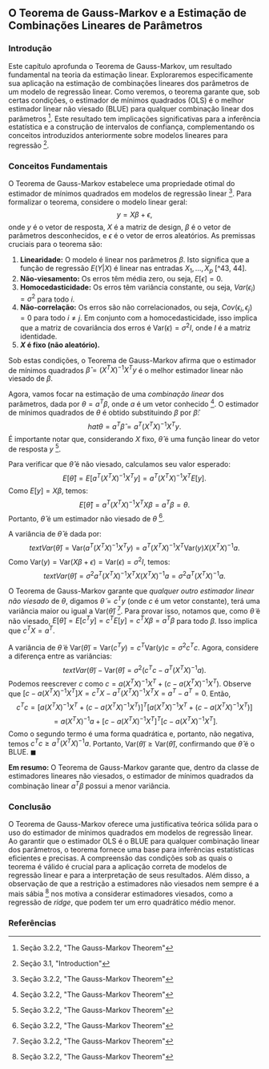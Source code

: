 ## O Teorema de Gauss-Markov e a Estimação de Combinações Lineares de Parâmetros

### Introdução
Este capítulo aprofunda o Teorema de Gauss-Markov, um resultado fundamental na teoria da estimação linear. Exploraremos especificamente sua aplicação na estimação de combinações lineares dos parâmetros de um modelo de regressão linear. Como veremos, o teorema garante que, sob certas condições, o estimador de mínimos quadrados (OLS) é o melhor estimador linear não viesado (BLUE) para qualquer combinação linear dos parâmetros [^51]. Este resultado tem implicações significativas para a inferência estatística e a construção de intervalos de confiança, complementando os conceitos introduzidos anteriormente sobre modelos lineares para regressão [^43].

### Conceitos Fundamentais

O Teorema de Gauss-Markov estabelece uma propriedade otimal do estimador de mínimos quadrados em modelos de regressão linear [^51]. Para formalizar o teorema, considere o modelo linear geral:
$$y = X\beta + \epsilon,$$
onde $y$ é o vetor de resposta, $X$ é a matriz de design, $\beta$ é o vetor de parâmetros desconhecidos, e $\epsilon$ é o vetor de erros aleatórios. As premissas cruciais para o teorema são:

1.  **Linearidade:** O modelo é linear nos parâmetros $\beta$. Isto significa que a função de regressão $E(Y|X)$ é linear nas entradas $X_1, \dots, X_p$ [^43, 44].
2.  **Não-viesamento:** Os erros têm média zero, ou seja, $E[\epsilon] = 0$.
3.  **Homocedasticidade:** Os erros têm variância constante, ou seja, $Var(\epsilon_i) = \sigma^2$ para todo $i$.
4.  **Não-correlação:** Os erros são não correlacionados, ou seja, $Cov(\epsilon_i, \epsilon_j) = 0$ para todo $i \neq j$. Em conjunto com a homocedasticidade, isso implica que a matriz de covariância dos erros é $\text{Var}(\epsilon) = \sigma^2 I$, onde $I$ é a matriz identidade.
5.  **$X$ é fixo (não aleatório).**

Sob estas condições, o Teorema de Gauss-Markov afirma que o estimador de mínimos quadrados $\hat{\beta} = (X^TX)^{-1}X^T y$ é o melhor estimador linear não viesado de $\beta$.

Agora, vamos focar na estimação de uma *combinação linear* dos parâmetros, dada por $\theta = a^T \beta$, onde $a$ é um vetor conhecido [^51]. O estimador de mínimos quadrados de $\theta$ é obtido substituindo $\beta$ por $\hat{\beta}$:
$$hat{\theta} = a^T \hat{\beta} = a^T (X^T X)^{-1} X^T y.$$
É importante notar que, considerando $X$ fixo, $\hat{\theta}$ é uma função linear do vetor de resposta $y$ [^51].

Para verificar que $\hat{\theta}$ é não viesado, calculamos seu valor esperado:
$$E[\hat{\theta}] = E[a^T (X^T X)^{-1} X^T y] = a^T (X^T X)^{-1} X^T E[y].$$
Como $E[y] = X\beta$, temos:
$$E[\hat{\theta}] = a^T (X^T X)^{-1} X^T X\beta = a^T \beta = \theta.$$
Portanto, $\hat{\theta}$ é um estimador não viesado de $\theta$ [^51].

A variância de $\hat{\theta}$ é dada por:
$$text{Var}(\hat{\theta}) = \text{Var}(a^T (X^T X)^{-1} X^T y) = a^T (X^T X)^{-1} X^T \text{Var}(y) X (X^T X)^{-1} a.$$
Como $\text{Var}(y) = \text{Var}(X\beta + \epsilon) = \text{Var}(\epsilon) = \sigma^2 I$, temos:
$$text{Var}(\hat{\theta}) = \sigma^2 a^T (X^T X)^{-1} X^T X (X^T X)^{-1} a = \sigma^2 a^T (X^T X)^{-1} a.$$

O Teorema de Gauss-Markov garante que *qualquer outro estimador linear não viesado* de $\theta$, digamos $\tilde{\theta} = c^T y$ (onde $c$ é um vetor constante), terá uma variância maior ou igual a $\text{Var}(\hat{\theta})$ [^51]. Para provar isso, notamos que, como $\tilde{\theta}$ é não viesado, $E[\tilde{\theta}] = E[c^T y] = c^T E[y] = c^T X\beta = a^T \beta$ para todo $\beta$. Isso implica que $c^T X = a^T$.

A variância de $\tilde{\theta}$ é $\text{Var}(\tilde{\theta}) = \text{Var}(c^T y) = c^T \text{Var}(y) c = \sigma^2 c^T c$. Agora, considere a diferença entre as variâncias:
$$text{Var}(\tilde{\theta}) - \text{Var}(\hat{\theta}) = \sigma^2 (c^T c - a^T (X^T X)^{-1} a).$$
Podemos reescrever $c$ como $c = a (X^T X)^{-1} X^T + (c - a (X^T X)^{-1} X^T)$. Observe que $[c - a (X^T X)^{-1} X^T] X = c^T X - a^T (X^T X)^{-1} X^T X = a^T - a^T = 0$. Então,
$$c^T c = [a (X^T X)^{-1} X^T + (c - a (X^T X)^{-1} X^T)]^T [a (X^T X)^{-1} X^T + (c - a (X^T X)^{-1} X^T)]$$
$$= a (X^T X)^{-1} a + [c - a (X^T X)^{-1} X^T]^T [c - a (X^T X)^{-1} X^T].$$
Como o segundo termo é uma forma quadrática e, portanto, não negativa, temos $c^T c \geq a^T (X^T X)^{-1} a$. Portanto, $\text{Var}(\tilde{\theta}) \geq \text{Var}(\hat{\theta})$, confirmando que $\hat{\theta}$ é o BLUE. $\blacksquare$

**Em resumo:** O Teorema de Gauss-Markov garante que, dentro da classe de estimadores lineares não viesados, o estimador de mínimos quadrados da combinação linear $a^T\beta$ possui a menor variância.

### Conclusão

O Teorema de Gauss-Markov oferece uma justificativa teórica sólida para o uso do estimador de mínimos quadrados em modelos de regressão linear. Ao garantir que o estimador OLS é o BLUE para qualquer combinação linear dos parâmetros, o teorema fornece uma base para inferências estatísticas eficientes e precisas. A compreensão das condições sob as quais o teorema é válido é crucial para a aplicação correta de modelos de regressão linear e para a interpretação de seus resultados. Além disso, a observação de que a restrição a estimadores não viesados nem sempre é a mais sábia [^51] nos motiva a considerar estimadores viesados, como a regressão de *ridge*, que podem ter um erro quadrático médio menor.

### Referências
[^51]: Seção 3.2.2, "The Gauss-Markov Theorem"
[^43]: Seção 3.1, "Introduction"
[^44]: Seção 3.2, "Linear Regression Models and Least Squares"
<!-- END -->